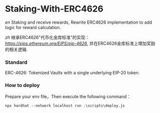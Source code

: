 # Staking-With-ERC4626

*en* 
Staking and receive rewards, Rewrite ERC4626 implementation to add logic for reward calculation.<br> 

*zh* 
继承ERC4626"代币化金库标准"的实现：*https://eips.ethereum.org/EIPS/eip-4626*,
并在ERC4626金库标准上增加奖励的相关逻辑.

### Standard
ERC-4626: Tokenized Vaults with a single underlying EIP-20 token.


### How to deploy
Prepare your env file，Then execute the following command：

`
npx hardhat --network localhost run .\scripts\deploy.js 
`